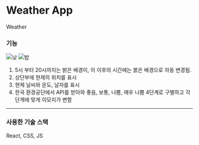 # **Weather App**
Weather

### **기능**
![낮](https://user-images.githubusercontent.com/85971333/161909313-ed49835e-c534-4d1e-8200-4583b28918f6.jpg)
![밤](https://user-images.githubusercontent.com/85971333/161909318-0c8e4318-040f-41ef-be9e-fa58263cbb51.png)

1. 5시 부터 20시까지는 밝은 배경이, 이 이후의 시간에는 붉은 배경으로 자동 변경됨.
2. 상단부에 현제의 위치를 표시
3. 현제 날씨와 온도, 날자를 표시
4. 한국 환경공단에서 API를 받아와 좋음, 보통, 나쁨, 매우 나쁨 4단계로 구별하고 각 단계에 맞게 이모지가 변함

---

### **사용한 기술 스택**
React, CSS, JS
